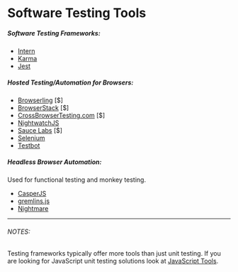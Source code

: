 # Software Testing Tools

##### Software Testing Frameworks:

* [Intern](https://theintern.github.io/)
* [Karma](http://karma-runner.github.io/1.0/index.html)
* [Jest](http://facebook.github.io/jest/)

##### Hosted Testing/Automation for Browsers:

* [Browserling](https://www.browserling.com/) [$]
* [BrowserStack](https://www.browserstack.com) [$]
* [CrossBrowserTesting.com](http://crossbrowsertesting.com/) [$]
* [NightwatchJS](http://nightwatchjs.org/)
* [Sauce Labs](https://saucelabs.com/) [$]
* [Selenium](http://www.seleniumhq.org/)
* [Testbot](https://testingbot.com/)

##### Headless Browser Automation:

Used for functional testing and monkey testing.

* [CasperJS](http://casperjs.org/)
* [gremlins.js](https://github.com/marmelab/gremlins.js)
* [Nightmare](https://github.com/segmentio/nightmare)

***

###### NOTES:

Testing frameworks typically offer more tools than just unit testing. If you are looking for JavaScript unit testing solutions look at [JavaScript Tools](https://frontendmasters.gitbooks.io/front-end-handbook-2017/content/tools/js.html).












































